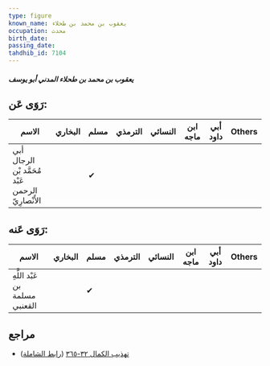 ```yaml
---
type: figure
known_name: يعقوب بن محمد بن طحلاء
occupation: محدث
birth_date:
passing_date:
tahdhib_id: 7104
---
```

##### يعقوب بن محمد بن طحلاء المدني أبو يوسف

## رَوَى عَن:
| الاسم                                             | البخاري | مسلم | الترمذي | النسائي | ابن ماجه | أبي داود | Others |
| ------------------------------------------------- | ------- | ---- | ------- | ------- | -------- | -------- | ------ |
| أبي الرجال مُحَمَّد بْن عَبْد الرحمن الأَنْصارِيّ |         | ✔    |         |         |          |          |        |
## رَوَى عَنه:
| الاسم                          | البخاري | مسلم | الترمذي | النسائي | ابن ماجه | أبي داود | Others |
| ------------------------------ | ------- | ---- | ------- | ------- | -------- | -------- | ------ |
| عَبْد اللَّهِ بن مسلمة القعنبي |         | ✔    |         |         |          |          |        |
## مراجع
- [تهذيب الكمال ٣٢-٣٦٥](obsidian://open?vault=Tahdhib-al-Kamal&file=Figures/٧١٠٤-يعقوب%20بن%20محمد%20بن%20طحلاء%20المدني%20أبو%20يوسف) ([رابط الشاملة](https://shamela.ws/book/3722/17479))
